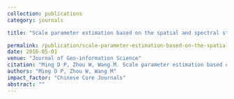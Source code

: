 ```yaml
---
collection: publications
category: journals

title: "Scale parameter estimation based on the spatial and spectral statistics in high spatial resolution image segmentation"

permalink: /publication/scale-parameter-estimation-based-on-the-spatial-and-spectral-statistics-in-high-spatial-resolution-image-segmentation
date: 2016-05-01
venue: "Journal of Geo-information Science"
citation: "Ming D P, Zhou W, Wang M. Scale parameter estimation based on the spatial and spectral statistics in high spatial resolution image segmentation. Journal of Geo-information Science, 2016, 18(5):622-631."
authors: "Ming D P, Zhou W, Wang M"
impact_factor: "Chinese Core Journals"
abstract: ""
---
```

